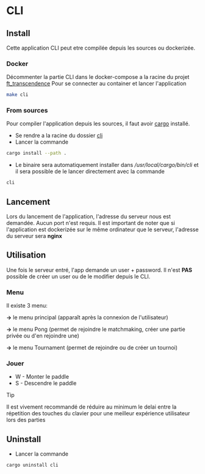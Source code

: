 # CLI

## Install
Cette application CLI peut etre compilée depuis les sources ou dockerizée.

### Docker
Décommenter la partie CLI dans le docker-compose a la racine du projet [ft_transcendence](/)
Pour se connecter au container et lancer l'application
```bash
make cli
```

### From sources
Pour compiler l'application depuis les sources, il faut avoir [cargo](https://doc.rust-lang.org/cargo/getting-started/installation.html) installé.
* Se rendre a la racine du dossier [cli](/cli)
* Lancer la commande
```bash
cargo install --path .
```
* Le binaire sera automatiquement installer dans */usr/local/cargo/bin/cli* et il sera possible de le lancer directement avec la commande
```bash
cli
```

## Lancement
Lors du lancement de l'application, l'adresse du serveur nous est demandée. Aucun port n'est requis.
Il est important de noter que si l'application est dockerizée sur le même ordinateur que le serveur, l'adresse du serveur sera **nginx**

## Utilisation
Une fois le serveur entré, l'app demande un user + password. Il n'est **PAS** possible de créer un user ou de le modifier depuis le CLI.

### Menu
Il existe 3 menu:

**->** le menu principal (apparaît après la connexion de l'utilisateur)

**->** le menu Pong (permet de rejoindre le matchmaking, créer une partie privée ou d'en rejoindre une)

**->** le menu Tournament (permet de rejoindre ou de créer un tournoi)
	
### Jouer
* W - Monter le paddle
* S - Descendre le paddle

> [!TIP]
> Il est vivement recommandé de réduire au minimum le delai entre la répetition des touches du clavier pour une meilleur expérience utilisateur lors des parties

## Uninstall
* Lancer la commande
```bash
cargo uninstall cli
```